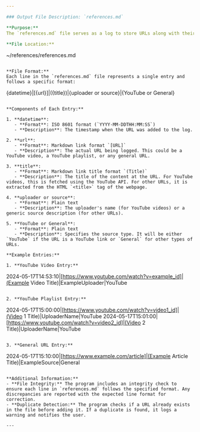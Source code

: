 ```yaml
---

### Output File Description: `references.md`

**Purpose:**  
The `references.md` file serves as a log to store URLs along with their metadata for easy reference and record-keeping. This file is located in the `references` directory within the user's home directory.

**File Location:**
```
~/references/references.md
```

**File Format:**  
Each line in the `references.md` file represents a single entry and follows a specific format:

```
{datetime}|[{url}]|({title})|{uploader or source}|{YouTube or General}
```

**Components of Each Entry:**

1. **datetime**:
   - **Format**: ISO 8601 format (`YYYY-MM-DDTHH:MM:SS`)
   - **Description**: The timestamp when the URL was added to the log.

2. **url**:
   - **Format**: Markdown link format `[URL]`
   - **Description**: The actual URL being logged. This could be a YouTube video, a YouTube playlist, or any general URL.

3. **title**:
   - **Format**: Markdown link title format `(Title)`
   - **Description**: The title of the content at the URL. For YouTube videos, this is fetched using the YouTube API. For other URLs, it is extracted from the HTML `<title>` tag of the webpage.

4. **uploader or source**:
   - **Format**: Plain text
   - **Description**: The uploader's name (for YouTube videos) or a generic source description (for other URLs).

5. **YouTube or General**:
   - **Format**: Plain text
   - **Description**: Specifies the source type. It will be either `YouTube` if the URL is a YouTube link or `General` for other types of URLs.

**Example Entries:**

1. **YouTube Video Entry:**
```
2024-05-17T14:53:10|[https://www.youtube.com/watch?v=example_id]|(Example Video Title)|ExampleUploader|YouTube
```

2. **YouTube Playlist Entry:**
```
2024-05-17T15:00:00|[https://www.youtube.com/watch?v=video1_id]|(Video 1 Title)|UploaderName|YouTube
2024-05-17T15:01:00|[https://www.youtube.com/watch?v=video2_id]|(Video 2 Title)|UploaderName|YouTube
```

3. **General URL Entry:**
```
2024-05-17T15:10:00|[https://www.example.com/article]|(Example Article Title)|ExampleSource|General
```

**Additional Information:**
- **File Integrity:** The program includes an integrity check to ensure each line in `references.md` follows the specified format. Any discrepancies are reported with the expected line format for correction.
- **Duplicate Detection:** The program checks if a URL already exists in the file before adding it. If a duplicate is found, it logs a warning and notifies the user.

---
```

